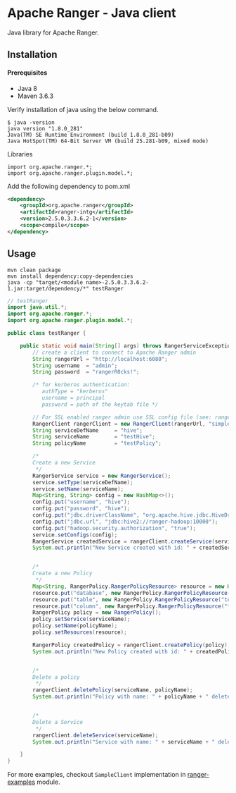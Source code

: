 <!---
Licensed to the Apache Software Foundation (ASF) under one
or more contributor license agreements.  See the NOTICE file
distributed with this work for additional information
regarding copyright ownership.  The ASF licenses this file
to you under the Apache License, Version 2.0 (the
"License"); you may not use this file except in compliance
with the License.  You may obtain a copy of the License at

  http://www.apache.org/licenses/LICENSE-2.0

Unless required by applicable law or agreed to in writing,
software distributed under the License is distributed on an
"AS IS" BASIS, WITHOUT WARRANTIES OR CONDITIONS OF ANY
KIND, either express or implied.  See the License for the
specific language governing permissions and limitations
under the License.
-->

# Apache Ranger - Java client

Java library for Apache Ranger.

## Installation

#### Prerequisites
- Java 8
- Maven 3.6.3

Verify installation of java using the below command.

```
$ java -version
java version "1.8.0_281"
Java(TM) SE Runtime Environment (build 1.8.0_281-b09)
Java HotSpot(TM) 64-Bit Server VM (build 25.281-b09, mixed mode)
```
Libraries
```
import org.apache.ranger.*;  
import org.apache.ranger.plugin.model.*;
```

Add the following dependency to pom.xml
```xml
<dependency>
    <groupId>org.apache.ranger</groupId>
    <artifactId>ranger-intg</artifactId>
    <version>2.5.0.3.3.6.2-1</version>
    <scope>compile</scope>
</dependency>
```
## Usage

```
mvn clean package
mvn install dependency:copy-dependencies
java -cp "target/<module name>-2.5.0.3.3.6.2-1.jar:target/dependency/*" testRanger
```

```java
// testRanger
import java.util.*;
import org.apache.ranger.*;
import org.apache.ranger.plugin.model.*;

public class testRanger {

    public static void main(String[] args) throws RangerServiceException {
        // create a client to connect to Apache Ranger admin
        String rangerUrl = "http://localhost:6080";
        String username  = "admin";
        String password  = "rangerR0cks!";

        /* for kerberos authentication:
           authType = "kerberos"
           username = principal
           password = path of the keytab file */

        // For SSL enabled ranger admin use SSL config file (see: ranger-examples/sample-client/conf/ssl-client.xml)
        RangerClient rangerClient = new RangerClient(rangerUrl, "simple", username, password, null);
        String serviceDefName     = "hive";
        String serviceName        = "testHive";
        String policyName         = "testPolicy";

        /*
        Create a new Service
         */
        RangerService service = new RangerService();
        service.setType(serviceDefName);
        service.setName(serviceName);
        Map<String, String> config = new HashMap<>();
        config.put("username", "hive");
        config.put("password", "hive");
        config.put("jdbc.driverClassName", "org.apache.hive.jdbc.HiveDriver");
        config.put("jdbc.url", "jdbc:hive2://ranger-hadoop:10000");
        config.put("hadoop.security.authorization", "true");
        service.setConfigs(config);
        RangerService createdService = rangerClient.createService(service);
        System.out.println("New Service created with id: " + createdService.getId());


        /*
        Create a new Policy
         */
        Map<String, RangerPolicy.RangerPolicyResource> resource = new HashMap<>();
        resource.put("database", new RangerPolicy.RangerPolicyResource("test_db"));
        resource.put("table", new RangerPolicy.RangerPolicyResource("test_table"));
        resource.put("column", new RangerPolicy.RangerPolicyResource("*"));
        RangerPolicy policy = new RangerPolicy();
        policy.setService(serviceName);
        policy.setName(policyName);
        policy.setResources(resource);

        RangerPolicy createdPolicy = rangerClient.createPolicy(policy);
        System.out.println("New Policy created with id: " + createdPolicy.getId());


        /*
        Delete a policy
         */
        rangerClient.deletePolicy(serviceName, policyName);
        System.out.println("Policy with name: " + policyName + " deleted successfully");


        /*
        Delete a Service
         */
        rangerClient.deleteService(serviceName);
        System.out.println("Service with name: " + serviceName + " deleted successfully");

    }
}
```

For more examples, checkout `SampleClient` implementation in [ranger-examples](https://github.com/apache/ranger/blob/master/ranger-examples/sample-client/src/main/java/org/apache/ranger/examples/sampleclient/SampleClient.java) module.
